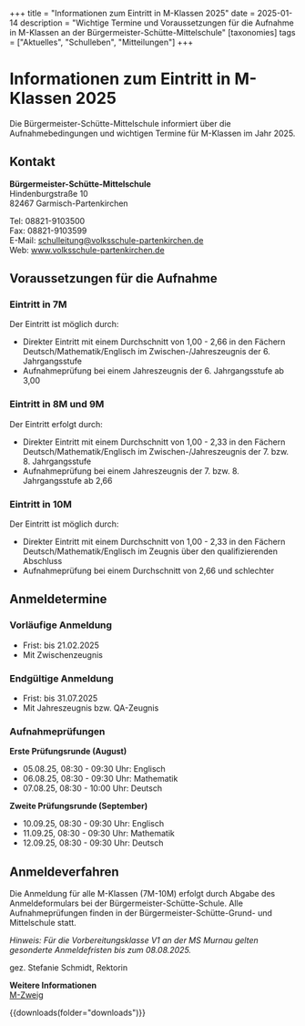 +++
title = "Informationen zum Eintritt in M-Klassen 2025"
date = 2025-01-14
description = "Wichtige Termine und Voraussetzungen für die Aufnahme in M-Klassen an der Bürgermeister-Schütte-Mittelschule"
[taxonomies]
tags = ["Aktuelles", "Schulleben", "Mitteilungen"]
+++

# Informationen zum Eintritt in M-Klassen 2025

Die Bürgermeister-Schütte-Mittelschule informiert über die Aufnahmebedingungen und wichtigen Termine für M-Klassen im Jahr 2025.

<!-- more -->

## Kontakt

**Bürgermeister-Schütte-Mittelschule**  
Hindenburgstraße 10  
82467 Garmisch-Partenkirchen

Tel: 08821-9103500  
Fax: 08821-9103599  
E-Mail: schulleitung@volksschule-partenkirchen.de  
Web: www.volksschule-partenkirchen.de

## Voraussetzungen für die Aufnahme

### Eintritt in 7M

Der Eintritt ist möglich durch:
* Direkter Eintritt mit einem Durchschnitt von 1,00 - 2,66 in den Fächern Deutsch/Mathematik/Englisch im Zwischen-/Jahreszeugnis der 6. Jahrgangsstufe
* Aufnahmeprüfung bei einem Jahreszeugnis der 6. Jahrgangsstufe ab 3,00

### Eintritt in 8M und 9M

Der Eintritt erfolgt durch:
* Direkter Eintritt mit einem Durchschnitt von 1,00 - 2,33 in den Fächern Deutsch/Mathematik/Englisch im Zwischen-/Jahreszeugnis der 7. bzw. 8. Jahrgangsstufe
* Aufnahmeprüfung bei einem Jahreszeugnis der 7. bzw. 8. Jahrgangsstufe ab 2,66

### Eintritt in 10M

Der Eintritt ist möglich durch:
* Direkter Eintritt mit einem Durchschnitt von 1,00 - 2,33 in den Fächern Deutsch/Mathematik/Englisch im Zeugnis über den qualifizierenden Abschluss
* Aufnahmeprüfung bei einem Durchschnitt von 2,66 und schlechter

## Anmeldetermine

### Vorläufige Anmeldung
* Frist: bis 21.02.2025
* Mit Zwischenzeugnis

### Endgültige Anmeldung
* Frist: bis 31.07.2025
* Mit Jahreszeugnis bzw. QA-Zeugnis

### Aufnahmeprüfungen

**Erste Prüfungsrunde (August)**
* 05.08.25, 08:30 - 09:30 Uhr: Englisch
* 06.08.25, 08:30 - 09:30 Uhr: Mathematik
* 07.08.25, 08:30 - 10:00 Uhr: Deutsch

**Zweite Prüfungsrunde (September)**
* 10.09.25, 08:30 - 09:30 Uhr: Englisch
* 11.09.25, 08:30 - 09:30 Uhr: Mathematik
* 12.09.25, 08:30 - 09:30 Uhr: Deutsch

## Anmeldeverfahren

Die Anmeldung für alle M-Klassen (7M-10M) erfolgt durch Abgabe des Anmeldeformulars bei der Bürgermeister-Schütte-Schule. Alle Aufnahmeprüfungen finden in der Bürgermeister-Schütte-Grund- und Mittelschule statt.

*Hinweis: Für die Vorbereitungsklasse V1 an der MS Murnau gelten gesonderte Anmeldefristen bis zum 08.08.2025.*

gez. Stefanie Schmidt, Rektorin

**Weitere Informationen**  
[M-Zweig](https://volksschule-partenkirchen.de/schullebenseiten/m-zweig/)

{{downloads(folder="downloads")}}